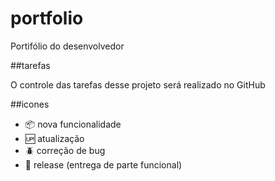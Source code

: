 # portfolio

Portifólio do desenvolvedor

##tarefas

O controle das tarefas desse projeto será realizado no GitHub

##icones

- :package: nova funcionalidade
- :up: atualização
- :beetle: correção de bug
- :checkered_flag: release (entrega de parte funcional)